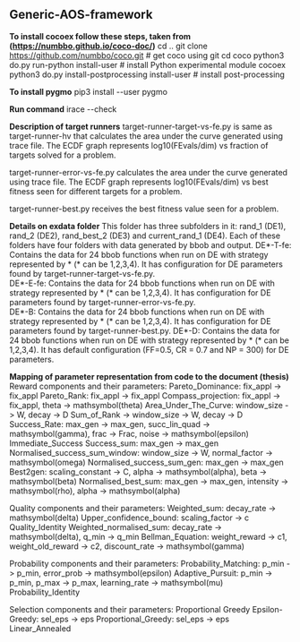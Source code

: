 ## Generic-AOS-framework

**To install cocoex follow these steps, taken from (https://numbbo.github.io/coco-doc/)**
cd ..
git clone https://github.com/numbbo/coco.git # get coco using git
cd coco
python3 do.py run-python install-user # install Python experimental module cocoex 
python3 do.py install-postprocessing install-user # install post-processing 


**To install pygmo**
pip3 install --user pygmo

**Run command**
irace --check


**Description of target runners**
target-runner-target-vs-fe.py is same as target-runner-hv that calculates the area under the curve generated using trace file. The ECDF graph represents log10(FEvals/dim) vs fraction of targets solved for a problem. 

target-runner-error-vs-fe.py calculates the area under the curve generated using trace file. The ECDF graph represents log10(FEvals/dim) vs best fitness seen for different targets for a problem. 

target-runner-best.py receives the best fitness value seen for a problem. 

**Details on exdata folder**
This folder has three subfolders in it: rand_1 (DE1), rand_2 (DE2), rand_best_2 (DE3) and current_rand_1 (DE4). Each of these folders have four folders with data generated by bbob and output. 
DE*-T-fe: Contains the data for 24 bbob functions when run on DE with strategy represented by * (* can be 1,2,3,4). It has configuration for DE parameters found by target-runner-target-vs-fe.py.  
DE*-E-fe: Contains the data for 24 bbob functions when run on DE with strategy represented by * (* can be 1,2,3,4). It has configuration for DE parameters found by target-runner-error-vs-fe.py.  
DE*-B: Contains the data for 24 bbob functions when run on DE with strategy represented by * (* can be 1,2,3,4). It has configuration for DE parameters found by target-runner-best.py. 
DE*-D: Contains the data for 24 bbob functions when run on DE with strategy represented by * (* can be 1,2,3,4). It has default configuration (FF=0.5, CR = 0.7 and NP = 300) for DE parameters.   

**Mapping of parameter representation from code to the document (thesis)**
Reward components and their parameters:
Pareto_Dominance: fix_appl -> fix_appl
Pareto_Rank: fix_appl -> fix_appl
Compass_projection: fix_appl -> fix_appl, theta -> mathsymbol(theta)
Area_Under_The_Curve: window_size -> W, decay -> D
Sum_of_Rank -> window_size -> W, decay -> D
Success_Rate: max_gen -> max_gen, succ_lin_quad -> mathsymbol(gamma), frac -> Frac, noise -> mathsymbol(epsilon)
Immediate_Success
Success_sum: max_gen -> max_gen
Normalised_success_sum_window: window_size -> W, normal_factor -> mathsymbol(omega)
Normalised_success_sum_gen: max_gen -> max_gen
Best2gen: scaling_constant -> C, alpha -> mathsymbol(alpha), beta -> mathsymbol(beta)
Normalised_best_sum: max_gen -> max_gen, intensity -> mathsymbol(rho), alpha -> mathsymbol(alpha)

Quality components and their parameters:
Weighted_sum: decay_rate -> mathsymbol(delta)
Upper_confidence_bound: scaling_factor -> c
Quality_Identity
Weighted_normalised_sum: decay_rate -> mathsymbol(delta), q_min -> q_min
Bellman_Equation: weight_reward -> c1, weight_old_reward -> c2, discount_rate -> mathsymbol(gamma)
   
Probability components and their parameters:
Probability_Matching: p_min -> p_min, error_prob -> mathsymbol(epsilon)
Adaptive_Pursuit: p_min -> p_min, p_max -> p_max, learning_rate -> mathsymbol(mu)
Probability_Identity

Selection components and their parameters:
Proportional
Greedy
Epsilon-Greedy: sel_eps -> eps
Proportional_Greedy: sel_eps -> eps
Linear_Annealed